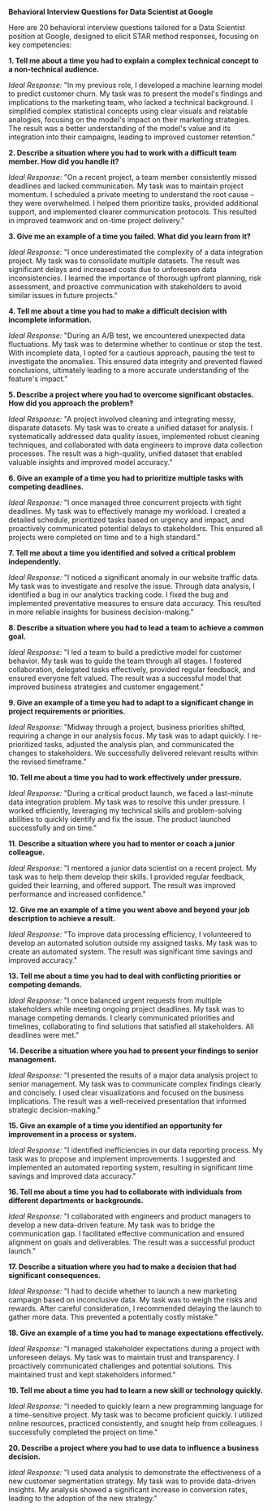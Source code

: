 **Behavioral Interview Questions for Data Scientist at Google**

Here are 20 behavioral interview questions tailored for a Data Scientist position at Google, designed to elicit STAR method responses, focusing on key competencies:

**1. Tell me about a time you had to explain a complex technical concept to a non-technical audience.**

*Ideal Response:* "In my previous role, I developed a machine learning model to predict customer churn.  My task was to present the model's findings and implications to the marketing team, who lacked a technical background. I simplified complex statistical concepts using clear visuals and relatable analogies, focusing on the model's impact on their marketing strategies.  The result was a better understanding of the model's value and its integration into their campaigns, leading to improved customer retention."


**2. Describe a situation where you had to work with a difficult team member. How did you handle it?**

*Ideal Response:* "On a recent project, a team member consistently missed deadlines and lacked communication. My task was to maintain project momentum. I scheduled a private meeting to understand the root cause – they were overwhelmed. I helped them prioritize tasks, provided additional support, and implemented clearer communication protocols. This resulted in improved teamwork and on-time project delivery."


**3. Give me an example of a time you failed. What did you learn from it?**

*Ideal Response:* "I once underestimated the complexity of a data integration project.  My task was to consolidate multiple datasets.  The result was significant delays and increased costs due to unforeseen data inconsistencies. I learned the importance of thorough upfront planning, risk assessment, and proactive communication with stakeholders to avoid similar issues in future projects."


**4. Tell me about a time you had to make a difficult decision with incomplete information.**

*Ideal Response:* "During an A/B test, we encountered unexpected data fluctuations.  My task was to determine whether to continue or stop the test. With incomplete data, I opted for a cautious approach, pausing the test to investigate the anomalies. This ensured data integrity and prevented flawed conclusions, ultimately leading to a more accurate understanding of the feature's impact."


**5. Describe a project where you had to overcome significant obstacles. How did you approach the problem?**

*Ideal Response:* "A project involved cleaning and integrating messy, disparate datasets.  My task was to create a unified dataset for analysis. I systematically addressed data quality issues, implemented robust cleaning techniques, and collaborated with data engineers to improve data collection processes. The result was a high-quality, unified dataset that enabled valuable insights and improved model accuracy."


**6. Give an example of a time you had to prioritize multiple tasks with competing deadlines.**

*Ideal Response:* "I once managed three concurrent projects with tight deadlines.  My task was to effectively manage my workload. I created a detailed schedule, prioritized tasks based on urgency and impact, and proactively communicated potential delays to stakeholders. This ensured all projects were completed on time and to a high standard."


**7. Tell me about a time you identified and solved a critical problem independently.**

*Ideal Response:* "I noticed a significant anomaly in our website traffic data.  My task was to investigate and resolve the issue.  Through data analysis, I identified a bug in our analytics tracking code. I fixed the bug and implemented preventative measures to ensure data accuracy. This resulted in more reliable insights for business decision-making."


**8. Describe a situation where you had to lead a team to achieve a common goal.**

*Ideal Response:* "I led a team to build a predictive model for customer behavior.  My task was to guide the team through all stages. I fostered collaboration, delegated tasks effectively, provided regular feedback, and ensured everyone felt valued. The result was a successful model that improved business strategies and customer engagement."


**9. Give an example of a time you had to adapt to a significant change in project requirements or priorities.**

*Ideal Response:* "Midway through a project, business priorities shifted, requiring a change in our analysis focus.  My task was to adapt quickly. I re-prioritized tasks, adjusted the analysis plan, and communicated the changes to stakeholders. We successfully delivered relevant results within the revised timeframe."


**10. Tell me about a time you had to work effectively under pressure.**

*Ideal Response:* "During a critical product launch, we faced a last-minute data integration problem.  My task was to resolve this under pressure.  I worked efficiently, leveraging my technical skills and problem-solving abilities to quickly identify and fix the issue. The product launched successfully and on time."


**11. Describe a situation where you had to mentor or coach a junior colleague.**

*Ideal Response:* "I mentored a junior data scientist on a recent project.  My task was to help them develop their skills.  I provided regular feedback, guided their learning, and offered support.  The result was improved performance and increased confidence."


**12. Give me an example of a time you went above and beyond your job description to achieve a result.**

*Ideal Response:* "To improve data processing efficiency, I volunteered to develop an automated solution outside my assigned tasks.  My task was to create an automated system.  The result was significant time savings and improved accuracy."


**13. Tell me about a time you had to deal with conflicting priorities or competing demands.**

*Ideal Response:* "I once balanced urgent requests from multiple stakeholders while meeting ongoing project deadlines. My task was to manage competing demands. I clearly communicated priorities and timelines, collaborating to find solutions that satisfied all stakeholders. All deadlines were met."


**14. Describe a situation where you had to present your findings to senior management.**

*Ideal Response:* "I presented the results of a major data analysis project to senior management.  My task was to communicate complex findings clearly and concisely. I used clear visualizations and focused on the business implications. The result was a well-received presentation that informed strategic decision-making."


**15. Give an example of a time you identified an opportunity for improvement in a process or system.**

*Ideal Response:* "I identified inefficiencies in our data reporting process.  My task was to propose and implement improvements. I suggested and implemented an automated reporting system, resulting in significant time savings and improved data accuracy."


**16. Tell me about a time you had to collaborate with individuals from different departments or backgrounds.**

*Ideal Response:* "I collaborated with engineers and product managers to develop a new data-driven feature.  My task was to bridge the communication gap.  I facilitated effective communication and ensured alignment on goals and deliverables. The result was a successful product launch."


**17. Describe a situation where you had to make a decision that had significant consequences.**

*Ideal Response:* "I had to decide whether to launch a new marketing campaign based on inconclusive data.  My task was to weigh the risks and rewards.  After careful consideration, I recommended delaying the launch to gather more data. This prevented a potentially costly mistake."


**18. Give an example of a time you had to manage expectations effectively.**

*Ideal Response:* "I managed stakeholder expectations during a project with unforeseen delays. My task was to maintain trust and transparency. I proactively communicated challenges and potential solutions. This maintained trust and kept stakeholders informed."


**19. Tell me about a time you had to learn a new skill or technology quickly.**

*Ideal Response:* "I needed to quickly learn a new programming language for a time-sensitive project.  My task was to become proficient quickly.  I utilized online resources, practiced consistently, and sought help from colleagues. I successfully completed the project on time."


**20. Describe a project where you had to use data to influence a business decision.**

*Ideal Response:* "I used data analysis to demonstrate the effectiveness of a new customer segmentation strategy.  My task was to provide data-driven insights. My analysis showed a significant increase in conversion rates, leading to the adoption of the new strategy."
